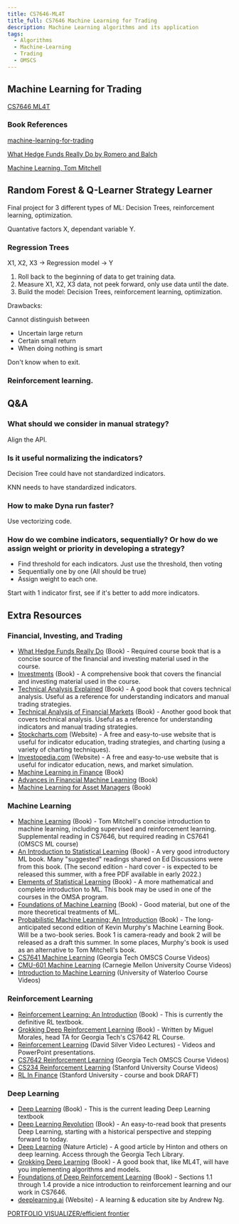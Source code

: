 ```yaml
---
title: CS7646-ML4T
title_full: CS7646 Machine Learning for Trading
description: Machine Learning algorithms and its application
tags:
  - Algorithms
  - Machine-Learning
  - Trading
  - OMSCS
---
```


## Machine Learning for Trading

[CS7646 ML4T](http://lucylabs.gatech.edu/ml4t/)

### Book References

[machine-learning-for-trading](https://github.com/stefan-jansen/machine-learning-for-trading)

[What Hedge Funds Really Do by Romero and Balch](https://learning.oreilly.com/library/view/what-hedge-funds/9781631570896/)

[Machine Learning, Tom Mitchell](https://www.amazon.com/gp/product/0070428077/ref=as_li_tlie=UTF8&camp=1789&creative=9325&creativeASIN=0070428077&linkCode=as2&tag=teambotsorg&linkId=TMHMI7I43WHC4O3X)


## Random Forest & Q-Learner Strategy Learner

Final project for 3 different types of ML: Decision Trees, reinforcement learning, optimization.

Quantative factors X, dependant variable Y.

### Regression Trees

X1, X2, X3 -> Regression model -> Y

1. Roll back to the beginning of data to get training data.
2. Measure X1, X2, X3 data, not peek forward, only use data until the date.
3. Build the model: Decision Trees, reinforcement learning, optimization.

Drawbacks:

Cannot distinguish between

* Uncertain large return
* Certain small return
* When doing nothing is smart

Don't know when to exit.

### Reinforcement learning.

## Q&A

### What should we consider in manual strategy?

Align the API.

### Is it useful normalizing the indicators?

Decision Tree could have not standardized indicators.

KNN needs to have standardized indicators.

### How to make Dyna run faster?

Use vectorizing code.

### How do we combine indicators, sequentially? Or how do we assign weight or priority in developing a strategy?

* Find threshold for each indicators. Just use the threshold, then voting
* Sequentially one by one (All should be true)
* Assign weight to each one.

Start with 1 indicator first, see if it's better to add more indicators.

## Extra Resources

### **Financial, Investing, and Trading**

- [What Hedge Funds Really Do](https://www.amazon.com/What-Hedge-Funds-Really-Introduction/dp/1631570897) (Book) - Required course book that is a concise source of the financial and investing material used in the course.
- [Investments](https://www.amazon.com/ISE-Investments/dp/1260571157/ref=sr_1_1?crid=1INAHW066TEV0&dchild=1&keywords=investments&qid=1619046413&s=books&sprefix=investments%2Cstripbooks%2C267&sr=1-1) (Book) - A comprehensive book that covers the financial and investing material used in the course.
- [Technical Analysis Explained](https://www.amazon.com/Technical-Analysis-Explained-Fifth-Successful/dp/0071825177/ref=sr_1_3?dchild=1&keywords=technical+analysis+pring&qid=1619046492&s=books&sr=1-3) (Book) - A good book that covers technical analysis. Useful as a reference for understanding indicators and manual trading strategies.
- [Technical Analysis of Financial Markets](https://www.amazon.com/Technical-Analysis-Financial-Markets-Comprehensive/dp/0735200661/ref=sr_1_1?crid=1K3PBUGYFWTR2&dchild=1&keywords=technical+analysis+of+the+financial+markets+john+murphy&qid=1619046568&s=books&sprefix=technical+analysis+of+%2Cstripbooks%2C260&sr=1-1) (Book) - Another good book that covers technical analysis. Useful as a reference for understanding indicators and manual trading strategies.
- [Stockcharts.com](http://stockcharts.com/) (Website) - A free and easy-to-use website that is useful for indicator education, trading strategies, and charting (using a variety of charting techniques).
- [Investopedia.com](http://investopedia.com/) (Website) - A free and easy-to-use website that is useful for indicator education, news, and market simulation.
- [Machine Learning in Finance](https://www.springer.com/gp/book/9783030410674) (Book) 
- [Advances in Financial Machine Learning](https://www.amazon.com/Advances-Financial-Machine-Learning-Marcos/dp/1119482089/ref=sr_1_3?dchild=1&keywords=Marcos+López+de+Prado&qid=1602523085&sr=8-3) (Book)
- [Machine Learning for Asset Managers](https://www.amazon.com/Machine-Learning-Managers-Elements-Quantitative/dp/1108792898/ref=pd_sbs_14_1/136-3286759-6155153?_encoding=UTF8&pd_rd_i=1108792898&pd_rd_r=bca5d62b-2ff7-46a5-88fd-b5aedb643c17&pd_rd_w=khA6N&pd_rd_wg=US0c5&pf_rd_p=b65ee94e-1282-43fc-a8b1-8bf931f6dfab&pf_rd_r=W3AK9JS15VZ2CF6XW7G4&psc=1&refRID=W3AK9JS15VZ2CF6XW7G4) (Book)

### **Machine Learning**

- [Machine Learning](https://www.amazon.com/Machine-Learning-Tom-M-Mitchell/dp/1259096955/ref=sr_1_4?dchild=1&keywords=mitchell+machine+learning&qid=1619046855&s=books&sr=1-4) (Book) - Tom Mitchell's concise introduction to machine learning, including supervised and reinforcement learning. Supplemental reading in CS7646, but required reading in CS7641 (OMSCS ML course)
- [An Introduction to Statistical Learning](https://www.statlearning.com/) (Book) - A very good introductory ML book. Many "suggested" readings shared on Ed Discussions were from this book. (The second edition - hard cover - is expected to be released this summer, with a free PDF available in early 2022.)
- [Elements of Statistical Learning](https://web.stanford.edu/~hastie/ElemStatLearn/) (Book) - A more mathematical and complete introduction to ML. This book may be used in one of the courses in the OMSA program.
- [Foundations of Machine Learning](https://cs.nyu.edu/~mohri/mlbook/) (Book) - Good material, but one of the more theoretical treatments of ML.
- [Probabilistic Machine Learning: An Introduction](https://probml.github.io/pml-book/book1.html) (Book) - The long-anticipated second edition of Kevin Murphy's Machine Learning Book. Will be a two-book series. Book 1 is camera-ready and book 2 will be released as a draft this summer. In some places, Murphy's book is used as an alternative to Tom Mitchell's book.
- [CS7641 Machine Learning](http://omscs.gatech.edu/cs-7641-machine-learning-course-videos) (Georgia Tech OMSCS Course Videos)
- [CMU-601 Machine Learning](https://www.cs.cmu.edu/~ninamf/courses/601sp15/lectures.shtml) (Carnegie Mellon University Course Videos)
- [Introduction to Machine Learning](https://www.youtube.com/playlist?list=PLdAoL1zKcqTW-uzoSVBNEecKHsnug_M0k) (University of Waterloo Course Videos)

### **Reinforcement Learning**

- [Reinforcement Learning: An Introduction](http://www.incompleteideas.net/book/the-book-2nd.html) (Book) - This is currently the definitive RL textbook.
- [Grokking Deep Reinforcement Learning](https://www.oreilly.com/library/view/grokking-deep-reinforcement/9781617295454/) (Book) - Written by Miguel Morales, head TA for Georgia Tech's CS7642 RL Course.
- [Reinforcement Learning](https://deepmind.com/learning-resources/-introduction-reinforcement-learning-david-silver) (David Silver Video Lectures) - Videos and PowerPoint presentations.
- [CS7642 Reinforcement Learning](https://omscs.gatech.edu/cs-7642-reinforcement-learning-course-videos) (Georgia Tech OMSCS Course Videos)
- [CS234 Reinforcement Learning](https://www.youtube.com/playlist?list=PLoROMvodv4rOSOPzutgyCTapiGlY2Nd8u) (Stanford University Course Videos)
- [RL In Finance](http://web.stanford.edu/class/cme241/) (Stanford University - course and book DRAFT)

### **Deep Learning**

- [Deep Learning](https://www.deeplearningbook.org/) (Book) - This is the current leading Deep Learning textbook
- [Deep Learning Revolution](https://www.amazon.com/Deep-Learning-Revolution-MIT-Press/dp/026203803X) (Book) - An easy-to-read book that presents Deep Learning, starting with a historical perspective and stepping forward to today.
- [Deep Learning](https://www.nature.com/articles/nature14539) (Nature Article) - A good article by Hinton and others on deep learning. Access through the Georgia Tech Library.
- [Grokking Deep Learning](https://www.oreilly.com/library/view/grokking-deep-learning/9781617293702/) (Book) - A good book that, like ML4T, will have you implementing algorithms and models.
- [Foundations of Deep Reinforcement Learning](https://www.oreilly.com/library/view/foundations-of-deep/9780135172490/) (Book) - Sections 1.1 through 1.4 provide a nice introduction to reinforcement learning and our work in CS7646.
- [deeplearning.ai](http://deeplearning.ai/) (Website) - A learning & education site by Andrew Ng.


[PORTFOLIO VISUALIZER/efficient frontier](https://www.portfoliovisualizer.com/)